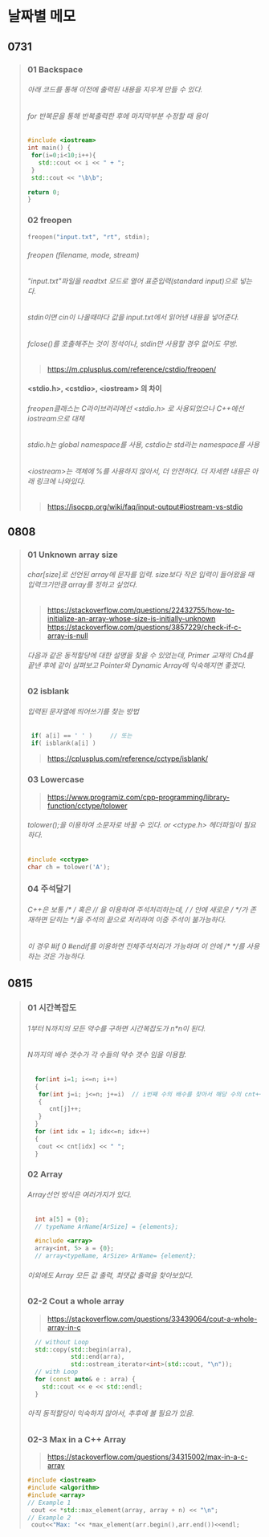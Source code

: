 # 날짜별 메모

## 0731
> ### 01 Backspace
> ###### 아래 코드를 통해 이전에 출력된 내용을 지우게 만들 수 있다.
> ###### for 반복문을 통해 반복출력한 후에 마지막부분 수정할 때 용이
>    ```cpp
>    #include <iostream>
>    int main() {
>     for(i=0;i<10;i++){
>       std::cout << i << " + ";
>     }
>     std::cout << "\b\b";
> 
>    return 0;
>    }
>    ```
> ### 02 freopen
>
>    ```cpp
>    freopen("input.txt", "rt", stdin);
>    ```
>  
>	###### freopen (filename, mode, stream)
>	###### "input.txt"파일을 readtxt 모드로 열어 표준입력(standard input)으로 넣는다.
> ###### stdin이면 cin이 나올때마다 값을 input.txt에서 읽어낸 내용을 넣어준다.
>  ###### fclose()를 호출해주는 것이 정석이나, stdin만 사용할 경우 없어도 무방.
> > <a> https://m.cplusplus.com/reference/cstdio/freopen/
> #### <stdio.h>, \<cstdio\>, \<iostream\> 의 차이
>	###### freopen클래스는 C라이브러리에선 <stdio.h> 로 사용되었으나 C++에선 iostream으로 대체
>	###### stdio.h는 global namespace를 사용, cstdio는 std라는 namespace를 사용
>
>	###### \<iostream\>는 객체에 %를 사용하지 않아서, 더 안전하다. 더 자세한 내용은 아래 링크에 나와있다.
> > <a> https://isocpp.org/wiki/faq/input-output#iostream-vs-stdio
  
  
## 0808
  > ### 01 Unknown array size
  > ###### char[size]로 선언된 array에 문자를 입력. size보다 작은 입력이 들어왔을 때 입력크기만큼 array를 정하고 싶었다.
  > > <a> https://stackoverflow.com/questions/22432755/how-to-initialize-an-array-whose-size-is-initially-unknown
  > > <a> https://stackoverflow.com/questions/3857229/check-if-c-array-is-null
  > ###### 다음과 같은 동적할당에 대한 설명을 찾을 수 있었는데, Primer 교재의 Ch4를 끝낸 후에 같이 살펴보고 Pointer와 Dynamic Array에 익숙해지면 좋겠다.
  >
  > ### 02 isblank
  > ###### 입력된 문자열에 띄어쓰기를 찾는 방법
>    ```cpp
>     if( a[i] == ' ' )     // 또는
>     if( isblank(a[i] )
>   ```
  > > <a> https://cplusplus.com/reference/cctype/isblank/
  >
  > ### 03 Lowercase
  > > <a> https://www.programiz.com/cpp-programming/library-function/cctype/tolower
  > ###### tolower();을 이용하여 소문자로 바꿀 수 있다. <cctype> or <ctype.h> 헤더파일이 필요하다.
>   ```cpp
  > #include <cctype>
  > char ch = tolower('A');
>   ```
  > ### 04 주석달기
  > ###### C++은 보통 /* */ 혹은 // 을 이용하여 주석처리하는데, /* */ 안에 새로운 /* */가 존재하면 닫히는 */을 주석의 끝으로 처리하여 이중 주석이 불가능하다.
  > ###### 이 경우 #if 0 #endif를 이용하면 전체주석처리가 가능하며 이 안에 /* */를 사용하는 것은 가능하다.

## 0815
  > ### 01 시간복잡도
  > ###### 1부터 N까지의 모든 약수를 구하면 시간복잡도가 n*n이 된다.
  > ###### N까지의 배수 갯수가 각 수들의 약수 갯수 임을 이용함.
  > ```cpp
  >   for(int i=1; i<=n; i++)
  >   {
  >	   for(int j=i; j<=n; j+=i)  // i번째 수의 배수를 찾아서 해당 수의 cnt++
  >	   {
  >		  cnt[j]++;
  >	   }
  >   }
  >   for (int idx = 1; idx<=n; idx++)
  >   {
  >	   cout << cnt[idx] << " ";
  >   }
  > ```
  > ### 02 Array
  > ###### Array선언 방식은 여러가지가 있다.
> ```cpp
  >   int a[5] = {0};
  >   // typeName ArName[ArSize] = {elements};
  >
  >   #include <array>
  >   array<int, 5> a = {0};
  >   // array<typeName, ArSize> ArName= {element};
> ```
  > ###### 이외에도 Array 모든 값 출력, 최댓값 출력을 찾아보았다.
  > ### 02-2 Cout a whole array
  > > <a> https://stackoverflow.com/questions/33439064/cout-a-whole-array-in-c
> ```cpp
  >   // without Loop
  >   std::copy(std::begin(arra), 
  >             std::end(arra),
  >             std::ostream_iterator<int>(std::cout, "\n"));
  >   // with Loop
  >   for (const auto& e : arra) {
  >     std::cout << e << std::endl;
  >   }
> ```
  > ###### 아직 동적할당이 익숙하지 않아서, 추후에 볼 필요가 있음.
  >
  > ### 02-3 Max in a C++ Array
  > > <a> https://stackoverflow.com/questions/34315002/max-in-a-c-array
  > ```cpp
  > #include <iostream>
  > #include <algorithm>
  > #include <array>
  > // Example 1
  >  cout << *std::max_element(array, array + n) << "\n";
  > // Example 2
  >  cout<<"Max: "<< *max_element(arr.begin(),arr.end())<<endl;
  > ```
